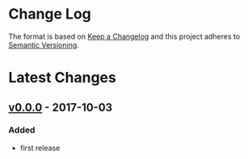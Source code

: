 Change Log
==========

The format is based on [Keep a Changelog] and this project adheres to
[Semantic Versioning].

Latest Changes
==============

[v0.0.0] - 2017-10-03
---------------------

### Added

-   first release

  [Keep a Changelog]: http://keepachangelog.com/
  [Semantic Versioning]: http://semver.org/
  [v0.0.0]: https://github.com/binaryphile/jiff-personal/tree/v0.0.0
